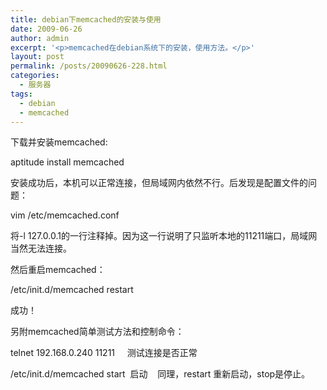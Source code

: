 ```yaml
---
title: debian下memcached的安装与使用
date: 2009-06-26
author: admin
excerpt: '<p>memcached在debian系统下的安装，使用方法。</p>'
layout: post
permalink: /posts/20090626-228.html
categories:
  - 服务器
tags:
  - debian
  - memcached
---
```

下载并安装memcached:

aptitude install memcached

安装成功后，本机可以正常连接，但局域网内依然不行。后发现是配置文件的问题：

vim /etc/memcached.conf

将-l 127.0.0.1的一行注释掉。因为这一行说明了只监听本地的11211端口，局域网当然无法连接。

然后重启memcached：

/etc/init.d/memcached restart

成功！

另附memcached简单测试方法和控制命令：

telnet 192.168.0.240 11211&nbsp;&nbsp;&nbsp;&nbsp; 测试连接是否正常

/etc/init.d/memcached start&nbsp; 启动&nbsp;&nbsp;&nbsp; 同理，restart 重新启动，stop是停止。

&nbsp;